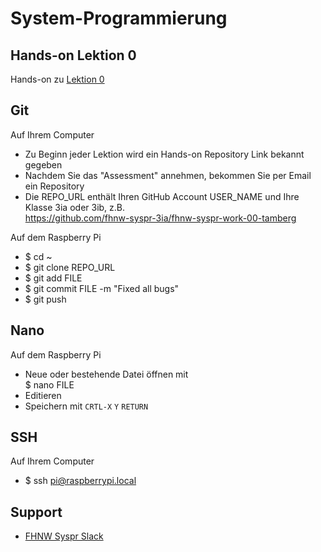 # System-Programmierung
## Hands-on Lektion 0
Hands-on zu [Lektion 0](https://github.com/tamberg/fhnw-syspr/blob/master/00/README.md)

## Git
Auf Ihrem Computer
* Zu Beginn jeder Lektion wird ein Hands-on Repository Link bekannt gegeben
* Nachdem Sie das "Assessment" annehmen, bekommen Sie per Email ein Repository
* Die REPO_URL enthält Ihren GitHub Account USER_NAME und Ihre Klasse 3ia oder 3ib, z.B.<br/>
            https://github.com/fhnw-syspr-3ia/fhnw-syspr-work-00-tamberg

Auf dem Raspberry Pi
* $ cd ~
* $ git clone REPO_URL
* $ git add FILE
* $ git commit FILE -m "Fixed all bugs"
* $ git push

## Nano
Auf dem Raspberry Pi
* Neue oder bestehende Datei öffnen mit<br/>$ nano FILE
* Editieren
* Speichern mit `CRTL-X` `Y` `RETURN`

## SSH
Auf Ihrem Computer
* $ ssh pi@raspberrypi.local

## Support
- [FHNW Syspr Slack](https://fhnw-syspr.slack.com/)
